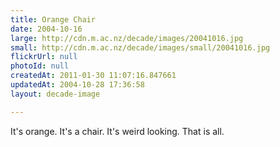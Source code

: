 ```yaml
---
title: Orange Chair
date: 2004-10-16
large: http://cdn.m.ac.nz/decade/images/20041016.jpg
small: http://cdn.m.ac.nz/decade/images/small/20041016.jpg
flickrUrl: null
photoId: null
createdAt: 2011-01-30 11:07:16.847661
updatedAt: 2004-10-28 17:36:58
layout: decade-image

---
```

It's orange. It's a chair. It's weird looking. That is all.

